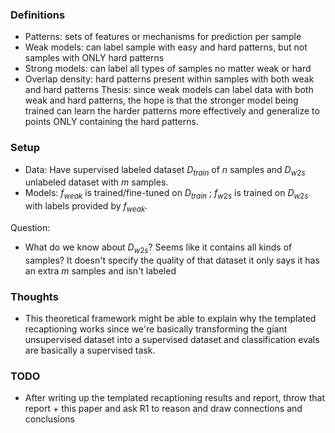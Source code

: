 
### Definitions
- Patterns: sets of features or mechanisms for prediction per sample
- Weak models: can label sample with easy and hard patterns, but not samples with ONLY hard patterns
- Strong models: can label all types of samples no matter weak or hard
- Overlap density: hard patterns present within samples with both weak and hard patterns
Thesis: since weak models can label data with both weak and hard patterns, the hope is that the stronger model being trained can learn the harder patterns more effectively and generalize to points ONLY containing the hard patterns. 


### Setup
- Data: Have supervised labeled dataset $D_{train}$ of $n$ samples and $D_{w2s}$ unlabeled dataset with $m$ samples. 
- Models: $f_{weak}$ is trained/fine-tuned on $D_{train}$ ; $f_{w2s}$ is trained on $D_{w2s}$ with labels provided by $f_{weak}$. 

Question:
- What do we know about $D_{w2s}$? Seems like it contains all kinds of samples? It doesn't specify the quality of that dataset it only says it has an extra $m$ samples and isn't labeled

### Thoughts
- This theoretical framework might be able to explain why the templated recaptioning works since we're basically transforming the giant unsupervised dataset into a supervised dataset and classification evals are basically a supervised task. 

### TODO
- After writing up the templated recaptioning results and report, throw that report + this paper and ask R1 to reason and draw connections and conclusions

